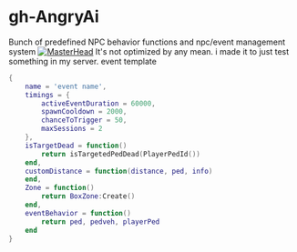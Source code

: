 # gh-AngryAi
Bunch of predefined NPC behavior functions and npc/event management system
[![MasterHead](https://cdn.discordapp.com/attachments/1009569570782195732/1076111898468171827/rainbow-loading-bar.gif)](https://google.com/)
It's not optimized by any mean. i made it to just test something in my server.
event template

```lua
{
    name = 'event name',
    timings = {
        activeEventDuration = 60000,
        spawnCooldown = 2000,
        chanceToTrigger = 50,
        maxSessions = 2
    },
    isTargetDead = function()
        return isTargetedPedDead(PlayerPedId())
    end,
    customDistance = function(distance, ped, info)
    end,
    Zone = function()
        return BoxZone:Create()
    end,
    eventBehavior = function()
        return ped, pedveh, playerPed
    end
}
```
